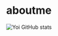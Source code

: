 # aboutme
![Yoi GitHub stats](https://github-readme-stats.vercel.app/api?username=thiennguyenqn&show_icons=true&theme=radical)
